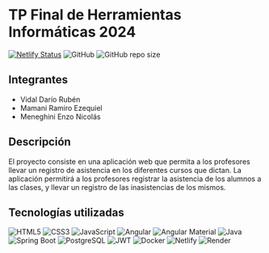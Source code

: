 # TP Final de Herramientas Informáticas 2024

[![Netlify Status](https://api.netlify.com/api/v1/badges/452a1140-c646-43be-ac52-f3507d2e49e0/deploy-status)](https://app.netlify.com/sites/sistema-asistencia/deploys)
![GitHub](https://img.shields.io/github/license/vidalruben/TPFinal-HI2024)
![GitHub repo size](https://img.shields.io/github/repo-size/vidalruben/TPFinal-HI2024)

## Integrantes

- Vidal Darío Rubén
- Mamani Ramiro Ezequiel
- Meneghini Enzo Nicolás

## Descripción

El proyecto consiste en una aplicación web que permita a los profesores llevar un registro de asistencia en los diferentes cursos que dictan. La aplicación permitirá a los profesores registrar la asistencia de los alumnos a las clases, y llevar un registro de las inasistencias de los mismos.

## Tecnologías utilizadas

![HTML5](https://img.shields.io/badge/-HTML5-E34F26?logo=html5&logoColor=white)
![CSS3](https://img.shields.io/badge/-CSS3-1572B6?logo=css3&logoColor=white)
![JavaScript](https://img.shields.io/badge/-JavaScript-F7DF1E?logo=javascript&logoColor=black)
![Angular](https://img.shields.io/badge/-Angular-DD0031?logo=angular&logoColor=white)
![Angular Material](https://img.shields.io/badge/-Angular_Material-607D8B?logo=angular&logoColor=white)
![Java](https://img.shields.io/badge/-Java-007396?logo=java&logoColor=white)
![Spring Boot](https://img.shields.io/badge/-Spring_Boot-6DB33F?logo=spring&logoColor=white)
![PostgreSQL](https://img.shields.io/badge/-PostgreSQL-336791?logo=postgresql&logoColor=white)
![JWT](https://img.shields.io/badge/-JWT-000000?logo=json-web-tokens&logoColor=white)
![Docker](https://img.shields.io/badge/-Docker-2496ED?logo=docker&logoColor=white)
![Netlify](https://img.shields.io/badge/-Netlify-00C7B7?logo=netlify&logoColor=white)
![Render](https://img.shields.io/badge/-Render-333?logo=render&logoColor=white)
